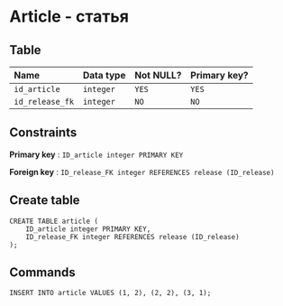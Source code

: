 # Article - статья


## Table

| Name            | Data type     | Not NULL? | Primary key? |
|:--------------- |:--------------|:----------|:-------------|
| `id_article`    | `integer`     | `YES`     | `YES`        |
| `id_release_fk` | `integer`     | `NO`      | `NO`         |


## Constraints


**Primary key** : `ID_article integer PRIMARY KEY`

**Foreign key** : `ID_release_FK integer REFERENCES release (ID_release)`


## Create table

```
CREATE TABLE article (
	ID_article integer PRIMARY KEY, 
	ID_release_FK integer REFERENCES release (ID_release)
);
```

## Commands

```
INSERT INTO article VALUES (1, 2), (2, 2), (3, 1);
```


